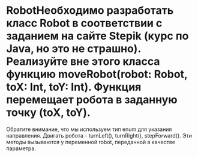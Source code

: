 # RobotНеобходимо разработать класс Robot в соответствии с заданием на сайте Stepik (курс по Java, но это не страшно). Реализуйте вне этого класса функцию moveRobot(robot: Robot, toX: Int, toY: Int). Функция перемещает робота в заданную точку (toX, toY).

Обратите внимание, что мы используем тип enum для указания направления. Двигать робота - turnLeft(), turnRight(), stepForward(). Эти методы вызываются у переменной robot, переданной в качестве параметра.
